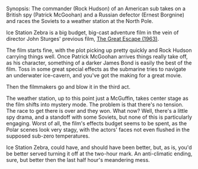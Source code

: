 Synopsis: The commander (Rock Hudson) of an American sub takes on a British spy (Patrick McGoohan) and a Russian defector (Ernest Borgnine) and races the Soviets to a weather station at the North Pole.

Ice Station Zebra is a big budget, big-cast adventure film in the vein of director John Sturges' previous film, <a href="/browse/reviews/the-great-escape-1963/">The Great Escape (1963)</a>.

The film starts fine, with the plot picking up pretty quickly and Rock Hudson carrying things well. Once Patrick McGoohan arrives things really take off, as his character, something of a darker James Bond is easily the best of the film. Toss in some great special effects as the submarine tries to navigate an underwater ice-cavern, and you've got the making for a great movie.

Then the filmmakers go and blow it in the third act.

The weather station, up to this point just a McGuffin, takes center stage as the film shifts into mystery mode. The problem is that there's no tension. The race to get there is over and they won. What now? Well, there's a little spy drama, and a standoff with some Soviets, but none of this is particularly engaging. Worst of all, the film's effects budget seems to be spent, as the Polar scenes look very stagy, with the actors' faces not even flushed in the supposed sub-zero temperatures. 

Ice Station Zebra, could have, and should have been better, but, as is, you'd be better served turning it off at the two-hour mark. An anti-climatic ending, sure, but better then the last half hour's meandering mess.
